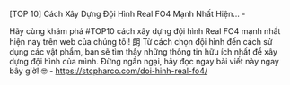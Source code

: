 [TOP 10] Cách Xây Dựng Đội Hình Real FO4 Mạnh Nhất Hiện... - 

Hãy cùng khám phá #TOP10 cách xây dựng đội hình Real FO4 mạnh nhất hiện nay trên web của chúng tôi! 朗 Từ cách chọn đội hình đến cách sử dụng các vật phẩm, bạn sẽ tìm thấy những thông tin hữu ích nhất để xây dựng đội hình của mình. Đừng ngần ngại, hãy đọc ngay bài viết này ngay bây giờ! 🤓 - https://stcpharco.com/doi-hinh-real-fo4/

